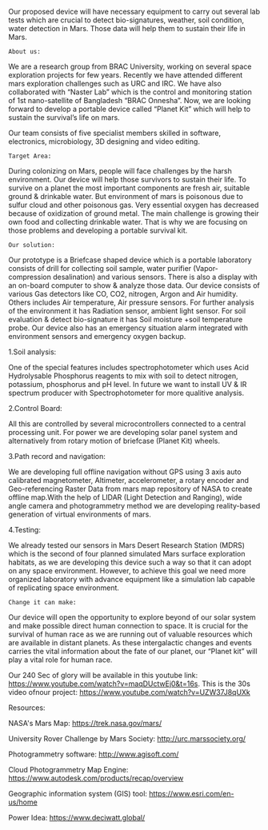 Our proposed device will have necessary equipment to carry out several lab tests which are crucial to detect bio-signatures, weather, soil condition, water detection in Mars. Those data will help them to sustain their life in Mars.


    About us:

We are a research group from BRAC University, working on several space exploration projects for few years. Recently we have attended different mars exploration challenges such as URC and IRC. We have also collaborated with “Naster Lab” which is the control and monitoring station of 1st nano-satellite of Bangladesh “BRAC Onnesha”. Now, we are looking forward to develop a portable device called “Planet Kit” which will help to sustain the survival’s life on mars.

Our team consists of five specialist members skilled in software, electronics, microbiology, 3D designing and video editing.

    Target Area:

During colonizing on Mars, people will face challenges by the harsh environment. Our device will help those survivors to sustain their life. To survive on a planet the most important components are fresh air, suitable ground & drinkable water. But environment of mars is poisonous due to sulfur cloud and other poisonous gas. Very essential oxygen has decreased because of oxidization of ground metal. The main challenge is growing their own food and collecting drinkable water. That is why we are focusing on those problems and developing a portable survival kit.

    Our solution:

Our prototype is a Briefcase shaped device which is a portable laboratory consists of drill for collecting soil sample, water purifier (Vapor-compression desalination) and various sensors. There is also a display with an on-board computer to show & analyze those data. Our device consists of various Gas detectors like CO, CO2, nitrogen, Argon and Air humidity. Others includes Air temperature, Air pressure sensors. For further analysis of the environment it has Radiation sensor, ambient light sensor. For soil evaluation & detect bio-signature it has Soil moisture +soil temperature probe. Our device also has an emergency situation alarm integrated with environment sensors and emergency oxygen backup.

1.Soil analysis:

One of the special features includes spectrophotometer which uses Acid Hydrolysable Phosphorus reagents to mix with soil to detect nitrogen, potassium, phosphorus and pH level. In future we want to install UV & IR spectrum producer with Spectrophotometer for more qualitive analysis.

2.Control Board:

All this are controlled by several microcontrollers connected to a central processing unit. For power we are developing solar panel system and alternatively from rotary motion of briefcase (Planet Kit) wheels.


3.Path record and navigation:

We are developing full offline navigation without GPS using 3 axis auto calibrated magnetometer, Altimeter, accelerometer, a rotary encoder and Geo-referencing Raster Data from mars map repository of NASA to create offline map.With the help of LIDAR (Light Detection and Ranging), wide angle camera and photogrammetry method we are developing reality-based generation of virtual environments of mars.


4.Testing:

We already tested our sensors in Mars Desert Research Station (MDRS) which is the second of four planned simulated Mars surface exploration habitats, as we are developing this device such a way so that it can adopt on any space environment. However, to achieve this goal we need more organized laboratory with advance equipment like a simulation lab capable of replicating space environment.


    Change it can make:

Our device will open the opportunity to explore beyond of our solar system and make possible direct human connection to space. It is crucial for the survival of human race as we are running out of valuable resources which are available in distant planets. As these intergalactic changes and events carries the vital information about the fate of our planet, our “Planet kit” will play a vital role for human race.

Our 240 Sec of glory will be available in this youtube link: https://www.youtube.com/watch?v=maqDUctwEj0&t=16s.
This is the 30s video ofnour project: https://www.youtube.com/watch?v=UZW37J8qUXk


Resources:

NASA's Mars Map: https://trek.nasa.gov/mars/

University Rover Challenge by Mars Society: http://urc.marssociety.org/

Photogrammetry software: http://www.agisoft.com/

Cloud Photogrammetry Map Engine: https://www.autodesk.com/products/recap/overview

Geographic information system (GIS) tool: https://www.esri.com/en-us/home

Power Idea: https://www.deciwatt.global/


